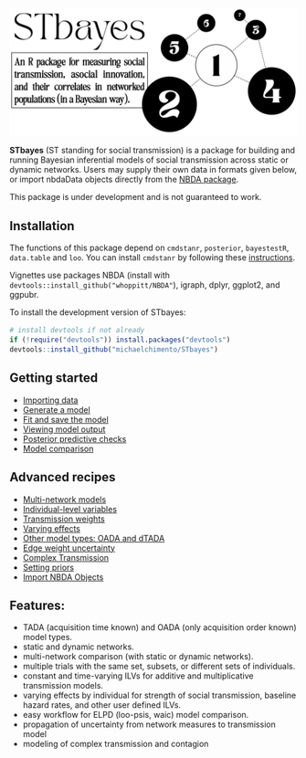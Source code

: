 
![banner](man/figures/stbayes_banner2.png)
<!-- badges: start -->
<!-- badges: end -->

**STbayes** (ST standing for social transmission) is a package for building and running Bayesian inferential models of social transmission across static or dynamic networks. Users may supply their own data in formats given below, or import nbdaData objects directly from the [NBDA package](https://github.com/whoppitt/NBDA).
   
This package is under development and is not guaranteed to work.

## Installation<a name="Installation"></a>

The functions of this package depend on ```cmdstanr```, ```posterior```, ```bayestestR```, ```data.table``` and ```loo```. You can install ```cmdstanr``` by following these [instructions](https://mc-stan.org/cmdstanr/articles/cmdstanr.html).

Vignettes use packages NBDA (install with ```devtools::install_github("whoppitt/NBDA"```), igraph, dplyr, ggplot2, and ggpubr.


To install the development version of STbayes:

``` r
# install devtools if not already
if (!require("devtools")) install.packages("devtools")
devtools::install_github("michaelchimento/STbayes")
```

## Getting started

- [Importing data](https://yourusername.github.io/yourpackagename/articles/getting_started.html#step-1-importing-data)
- [Generate a model](https://yourusername.github.io/yourpackagename/articles/getting_started.html#step-2-generate-a-model)
- [Fit and save the model](https://yourusername.github.io/yourpackagename/articles/getting_started.html#step-3-fit-and-save-the-model)
- [Viewing model output](https://yourusername.github.io/yourpackagename/articles/getting_started.html#step-4-viewing-model-output)
- [Posterior predictive checks](https://yourusername.github.io/yourpackagename/articles/getting_started.html#step-5-posterior-predictive-checks)
- [Model comparison](https://yourusername.github.io/yourpackagename/articles/getting_started.html#step-6-model-comparison)

## Advanced recipes

- [Multi-network models](https://michaelchimento.github.io/STbayes/articles/advanced_recipes.html#multi-network-models)
- [Individual-level variables](https://michaelchimento.github.io/STbayes/articles/advanced_recipes.html#individual-level-variables-ilvs)
- [Transmission weights](https://michaelchimento.github.io/STbayes/articles/advanced_recipes.html#transmission-weights)
- [Varying effects](https://yourusername.github.io/yourpackagename/articles/getting_started.html#varying-effects-by-individual)
- [Other model types: OADA and dTADA](https://yourusername.github.io/yourpackagename/articles/getting_started.html#other-model-types-oada-and-dtada)
- [Edge weight uncertainty](https://yourusername.github.io/yourpackagename/articles/getting_started.html#edge-weight-uncertainty)
- [Complex Transmission](https://yourusername.github.io/yourpackagename/articles/getting_started.html#complex-transmission)
- [Setting priors](https://michaelchimento.github.io/STbayes/articles/advanced_recipes.html#setting-priors)
- [Import NBDA Objects](https://michaelchimento.github.io/STbayes/articles/advanced_recipes.html#import-nbda-data-objects)

## Features:

 - TADA (acquisition time known) and OADA (only acquisition order known) model types.
 - static and dynamic networks.
 - multi-network comparison (with static or dynamic networks).
 - multiple trials with the same set, subsets, or different sets of individuals.
 - constant and time-varying ILVs for additive and multiplicative transmission models.
 - varying effects by individual for strength of social transmission, baseline hazard rates, and other user defined ILVs.
 - easy workflow for ELPD (loo-psis, waic) model comparison.
 - propagation of uncertainty from network measures to transmission model
 - modeling of complex transmission and contagion
